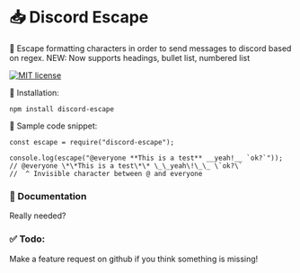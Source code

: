 # 📥 Discord Escape

🔭 Escape formatting characters in order to send messages to discord based on regex.
NEW: Now supports headings, bullet list, numbered list

[![MIT license](https://img.shields.io/badge/License-MIT-blue.svg)](https://lbesson.mit-license.org/)

🚩 Installation:
```
npm install discord-escape
```

🛒 Sample code snippet:
```JS
const escape = require("discord-escape");

console.log(escape("@everyone **This is a test** __yeah!__ `ok?`"));
// @​everyone \*\*This is a test\*\* \_\_yeah\!\_\_ \`ok?\`
//  ^ Invisible character between @ and everyone
```

### 📣 Documentation
Really needed?

### ✅ Todo:
Make a feature request on github if you think something is missing!
